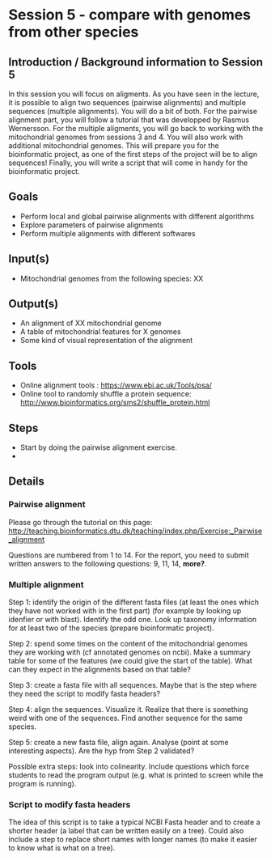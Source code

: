 # Session 5 - compare with genomes from other species

## Introduction / Background information to Session 5

In this session you will focus on aligments. As you have seen in the lecture, it is possible to align two sequences (pairwise alignments) and multiple sequences (multiple alignments). You will do a bit of both. For the pairwise alignment part, you will follow a tutorial that was developped by Rasmus Wernersson. For the multiple aligments, you will go back to working with the mitochondrial genomes from sessions 3 and 4. You will also work with additional mitochondrial genomes. This will prepare you for the bioinformatic project, as one of the first steps of the project will be to align sequences! Finally, you will write a script that will come in handy for the bioinformatic project.

## Goals

  + Perform local and global pairwise alignments with different algorithms
  + Explore parameters of pairwise alignments
  + Perform multiple alignments with different softwares

## Input(s)

  + Mitochondrial genomes from the following species: XX

## Output(s)

  + An alignment of XX mitochondrial genome
  + A table of mitochondrial features for X genomes
  + Some kind of visual representation of the alignment

## Tools

  + Online alignment tools : https://www.ebi.ac.uk/Tools/psa/
  + Online tool to randomly shuffle a protein sequence: http://www.bioinformatics.org/sms2/shuffle_protein.html

## Steps

  + Start by doing the pairwise alignment exercise.
  + 

## Details

### Pairwise alignment

Please go through the tutorial on this page: http://teaching.bioinformatics.dtu.dk/teaching/index.php/Exercise:_Pairwise_alignment

Questions are numbered from 1 to 14. For the report, you need to submit written answers to the following questions: 9, 11, 14, **more?**.

### Multiple alignment

Step 1: identify the origin of the different fasta files (at least the ones which they have not worked with in the first part) (for example by looking up idenfier or with blast). Identify the odd one. Look up taxonomy information for at least two of the species (prepare bioinformatic project).

Step 2: spend some times on the content of the mitochondrial genomes they are working with (cf annotated genomes on ncbi). Make a summary table for some of the features (we could give the start of the table). What can they expect in the alignments based on that table?

Step 3: create a fasta file with all sequences. Maybe that is the step where they need the script to modify fasta headers?

Step 4: align the sequences. Visualize it. Realize that there is something weird with one of the sequences. Find another sequence for the same species.

Step 5: create a new fasta file, align again. Analyse (point at some interesting aspects). Are the hyp from Step 2 validated?

Possible extra steps: look into colinearity. Include questions which force students to read the program output (e.g. what is printed to screen while the program is running).

### Script to modify fasta headers

The idea of this script is to take a typical NCBI Fasta header and to create a shorter header (a label that can be written easily on a tree). Could also include a step to replace short names with longer names (to make it easier to know what is what on a tree).

